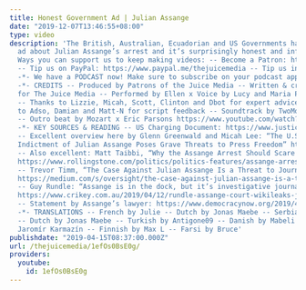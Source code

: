 ```yaml
---
title: Honest Government Ad | Julian Assange
date: "2019-12-07T13:46:55+08:00"
type: video
description: 'The British, Australian, Ecuadorian and US Governments have made an
  ad about Julian Assange’s arrest and it’s surprisingly honest and informative! -*-
  Ways you can support us to keep making videos: -- Become a Patron: https://www.patreon.com/TheJuiceMedia
  -- Tip us on PayPal: https://www.paypal.me/thejuicemedia -- Tip us in Bitcoin: bc1qevsxr6a8uytqj63fjemdyevjkctnj3tlk3r9cq
  -*- We have a PODCAST now! Make sure to subscribe on your podcast app: https://thejuicemedia.simplecast.com
  -*- CREDITS -- Produced by Patrons of the Juice Media -- Written & created by Giordano
  for The Juice Media -- Performed by Ellen x Voice by Lucy and Maria Paula (Ecuador)
  -- Thanks to Lizzie, Micah, Scott, Clinton and Dbot for expert advice -- Thanks
  to Adso, Damian and Matt-N for script feedback -- Soundtrack by TwoMountains https://audiojungle.net/item/acoustic/13510039
  -- Outro beat by Mozart x Eric Parsons https://www.youtube.com/watch?v=z6JBBuNy8Oo
  -*- KEY SOURCES & READING -- US Charging Document: https://www.justice.gov/usao-edva/press-release/file/1153481/download
  -- Excellent overview here by Glenn Greenwald and Micah Lee: “The U.S. Government’s
  Indictment of Julian Assange Poses Grave Threats to Press Freedom” https://theintercept.com/2019/04/11/the-u-s-governments-indictment-of-julian-assange-poses-grave-threats-to-press-freedoms/
  -- Also excellent: Matt Taibbi, “Why the Assange Arrest Should Scare Reporters”
  https://www.rollingstone.com/politics/politics-features/assange-arrest-charges-taibbi-821107/
  -- Trevor Timm, “The Case Against Julian Assange Is a Threat to Journalists Everywhere”
  https://medium.com/s/oversight/the-case-against-julian-assange-is-a-threat-to-journalists-everywhere-d6b76ac21cb8
  -- Guy Rundle: “Assange is in the dock, but it’s investigative journalism on trial”
  https://www.crikey.com.au/2019/04/12/rundle-assange-court-wikileaks-journalism/”
  -- Statement by Assange’s lawyer: https://www.democracynow.org/2019/4/11/a_dark_day_for_journalism_wikileaks
  -*- TRANSLATIONS -- French by Julie -- Dutch by Jonas Maebe -- Serbian by Tamara
  -- Dutch by Jonas Maebe -- Turkish by Antigone09 -- Danish by Mabeli -- Czech by
  Jaromír Karmazín -- Finnish by Max L -- Farsi by Bruce'
publishdate: "2019-04-15T08:37:00.000Z"
url: /thejuicemedia/1efOs0BsE0g/
providers:
  youtube:
    id: 1efOs0BsE0g
---
```

